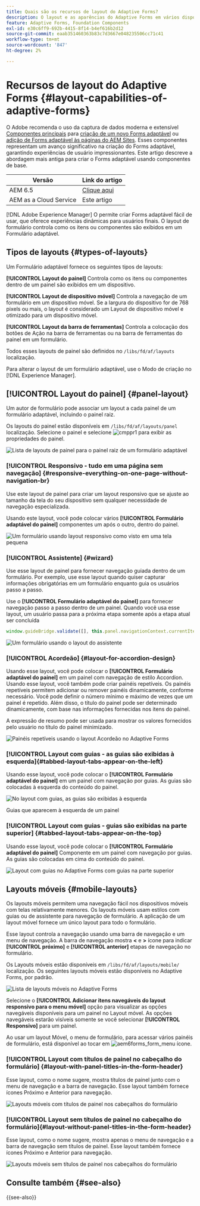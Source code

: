 ```yaml
---
title: Quais são os recursos de layout do Adaptive Forms?
description: O layout e as aparências do Adaptive Forms em vários dispositivos são regidos pelas configurações de layout. Entenda os vários layouts e como aplicá-los.
feature: Adaptive Forms, Foundation Components
exl-id: e30c6ff9-692b-4415-8f14-b4ef616b2d12
source-git-commit: eaab351460363b83c7d3667e048235506cc71c41
workflow-type: tm+mt
source-wordcount: '847'
ht-degree: 2%

---
```


# Recursos de layout do Adaptive Forms {#layout-capabilities-of-adaptive-forms}

<span class="preview"> O Adobe recomenda o uso da captura de dados moderna e extensível [Componentes principais](https://experienceleague.adobe.com/docs/experience-manager-core-components/using/adaptive-forms/introduction.html?lang=pt-BR) para [criação de um novo Forms adaptável](/help/forms/creating-adaptive-form-core-components.md) ou [adição de Forms adaptável às páginas do AEM Sites](/help/forms/create-or-add-an-adaptive-form-to-aem-sites-page.md). Esses componentes representam um avanço significativo na criação do Forms adaptável, garantindo experiências de usuário impressionantes. Este artigo descreve a abordagem mais antiga para criar o Forms adaptável usando componentes de base. </span>


| Versão | Link do artigo |
| -------- | ---------------------------- |
| AEM 6.5 | [Clique aqui](https://experienceleague.adobe.com/docs/experience-manager-65/forms/adaptive-forms-basic-authoring/layout-capabilities-adaptive-forms.html) |
| AEM as a Cloud Service | Este artigo |

[!DNL Adobe Experience Manager] O permite criar Forms adaptável fácil de usar, que oferece experiências dinâmicas para usuários finais. O layout de formulário controla como os itens ou componentes são exibidos em um Formulário adaptável.

<!-- ## Prerequisite knowledge {#prerequisite-knowledge}

Before learning about the different layout capabilities of Adaptive Forms, read [Introduction to authoring forms](introduction-forms-authoring.md) to know more about Adaptive Forms. -->

## Tipos de layouts {#types-of-layouts}

Um Formulário adaptável fornece os seguintes tipos de layouts:

**[!UICONTROL Layout do painel]** Controla como os itens ou componentes dentro de um painel são exibidos em um dispositivo.

**[!UICONTROL Layout de dispositivo móvel]** Controla a navegação de um formulário em um dispositivo móvel. Se a largura do dispositivo for de 768 pixels ou mais, o layout é considerado um Layout de dispositivo móvel e otimizado para um dispositivo móvel.

**[!UICONTROL Layout da barra de ferramentas]** Controla a colocação dos botões de Ação na barra de ferramentas ou na barra de ferramentas do painel em um formulário.

Todos esses layouts de painel são definidos no `/libs/fd/af/layouts` localização.

Para alterar o layout de um formulário adaptável, use o Modo de criação no [!DNL Experience Manager].

## [!UICONTROL Layout do painel] {#panel-layout}

Um autor de formulário pode associar um layout a cada painel de um formulário adaptável, incluindo o painel raiz.

Os layouts do painel estão disponíveis em `/libs/fd/af/layouts/panel` localização. Selecione o painel e selecione ![cmppr1](assets/configure-icon.svg) para exibir as propriedades do painel.

![Lista de layouts de painel para o painel raiz de um formulário adaptável](assets/layouts.png)

### [!UICONTROL Responsivo - tudo em uma página sem navegação] {#responsive-everything-on-one-page-without-navigation-br}

Use este layout de painel para criar um layout responsivo que se ajuste ao tamanho da tela do seu dispositivo sem qualquer necessidade de navegação especializada.

Usando este layout, você pode colocar vários **[!UICONTROL Formulário adaptável do painel]** componentes um após o outro, dentro do painel.

![Um formulário usando layout responsivo como visto em uma tela pequena](assets/responsive-layout.png)

### [!UICONTROL Assistente] {#wizard}

Use esse layout de painel para fornecer navegação guiada dentro de um formulário. Por exemplo, use esse layout quando quiser capturar informações obrigatórias em um formulário enquanto guia os usuários passo a passo.

Use o **[!UICONTROL Formulário adaptável do painel]** para fornecer navegação passo a passo dentro de um painel. Quando você usa esse layout, um usuário passa para a próxima etapa somente após a etapa atual ser concluída

```javascript
window.guideBridge.validate([], this.panel.navigationContext.currentItem.somExpression)
```

![Um formulário usando o layout do assistente](assets/wizard-layout2.png)

### [!UICONTROL Acordeão] {#layout-for-accordion-design}

Usando esse layout, você pode colocar o **[!UICONTROL Formulário adaptável do painel]** em um painel com navegação de estilo Accordion. Usando esse layout, você também pode criar painéis repetíveis. Os painéis repetíveis permitem adicionar ou remover painéis dinamicamente, conforme necessário. Você pode definir o número mínimo e máximo de vezes que um painel é repetido. Além disso, o título do painel pode ser determinado dinamicamente, com base nas informações fornecidas nos itens do painel.

A expressão de resumo pode ser usada para mostrar os valores fornecidos pelo usuário no título do painel minimizado.

![Painéis repetíveis usando o layout Acordeão no Adaptive Forms](assets/accordion-layout.png)

### [!UICONTROL Layout com guias - as guias são exibidas à esquerda]{#tabbed-layout-tabs-appear-on-the-left}

Usando esse layout, você pode colocar o **[!UICONTROL Formulário adaptável do painel]** em um painel com navegação por guias. As guias são colocadas à esquerda do conteúdo do painel.

![No layout com guias, as guias são exibidas à esquerda](assets/tabs-on-left.png)

Guias que aparecem à esquerda de um painel

### [!UICONTROL Layout com guias - guias são exibidas na parte superior] {#tabbed-layout-tabs-appear-on-the-top}

Usando esse layout, você pode colocar o **[!UICONTROL Formulário adaptável do painel]** Componente em um painel com navegação por guias. As guias são colocadas em cima do conteúdo do painel.

![Layout com guias no Adaptive Forms com guias na parte superior](assets/tabs-on-top.png)

## Layouts móveis {#mobile-layouts}

Os layouts móveis permitem uma navegação fácil nos dispositivos móveis com telas relativamente menores. Os layouts móveis usam estilos com guias ou de assistente para navegação de formulário. A aplicação de um layout móvel fornece um único layout para todo o formulário.

Esse layout controla a navegação usando uma barra de navegação e um menu de navegação. A barra de navegação mostra **&lt;** e **>** ícone para indicar **[!UICONTROL próximo]** e **[!UICONTROL anterior]** etapas de navegação no formulário.

Os Layouts móveis estão disponíveis em `/libs/fd/af/layouts/mobile/` localização. Os seguintes layouts móveis estão disponíveis no Adaptive Forms, por padrão.

![Lista de layouts móveis no Adaptive Forms](assets/mobile-navigation.png)

Selecione o **[!UICONTROL Adicionar itens navegáveis do layout responsivo para o menu móvel]** opção para visualizar as opções navegáveis disponíveis para um painel no Layout móvel. As opções navegáveis estarão visíveis somente se você selecionar **[!UICONTROL Responsivo]** para um painel.

Ao usar um layout Móvel, o menu de formulário, para acessar vários painéis de formulário, está disponível ao tocar em ![aem6forms_form_menu](assets/rail-icon.svg) ícone.

### [!UICONTROL Layout com títulos de painel no cabeçalho do formulário] {#layout-with-panel-titles-in-the-form-header}

Esse layout, como o nome sugere, mostra títulos de painel junto com o menu de navegação e a barra de navegação. Esse layout também fornece ícones Próximo e Anterior para navegação.

![Layouts móveis com títulos de painel nos cabeçalhos do formulário](assets/mobile-layout1.png)

### [!UICONTROL Layout sem títulos de painel no cabeçalho do formulário]{#layout-without-panel-titles-in-the-form-header}

Esse layout, como o nome sugere, mostra apenas o menu de navegação e a barra de navegação sem títulos de painel. Esse layout também fornece ícones Próximo e Anterior para navegação.

![Layouts móveis sem títulos de painel nos cabeçalhos do formulário](assets/mobile-layout2.png)

## Consulte também {#see-also}

{{see-also}}


<!-- ## Toolbar layouts {#toolbar-layouts}

A Toolbar Layout controls positioning and display of any action buttons that you add to your Adaptive Forms. The layout can be added at a form level or at a panel level.

![A list of Toolbar Layouts in Adaptive Forms to control layout of buttons](assets/toolbar-layouts.png)

A list of Toolbar Layouts in Adaptive Forms

Toolbar layouts are available at `/libs/fd/af/layouts/toolbar` location. Adaptive Forms provide the following Toolbar Layouts, by default.

### [!UICONTROL Default layout for toolbar] {#default-layout-for-toolbar}

This layout is selected as the default layout when you add any action buttons in an Adaptive Form. Selecting this layout displays the same layout for both, desktop and mobile devices.

Also, you can add multiple toolbars containing action buttons configured with this layout. An action button is associated with a form control. You can configure the toolbars to be before or after a panel.

![Default view for toolbar](assets/toolbar_layout_default.png)

Default view for toolbar

### [!UICONTROL Mobile fixed layout for toolbar] {#mobile-fixed-layout-for-toolbar}

Select this layout to provide alternate layouts for desktop and mobile devices.

For the desktop layout, you can add Action buttons using some specific labels. Only one toolbar can be configured with this layout. If more than one toolbar is configured with this layout, there is an overlap for mobile devices and only one toolbar is visible. For example, you can have a toolbar at the bottom or the top of the form, or, after or before panels in the form.

For the Mobile layout, you can add action buttons using icons.

![Mobile fixed layout for toolbar](assets/toolbar_layout_mobile_fixed.png)

Mobile fixed layout for toolbar-->


